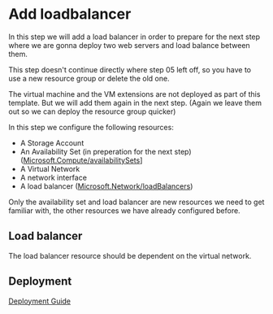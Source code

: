 # Add loadbalancer
In this step we will add a load balancer in order to prepare for the next step where we are gonna deploy two web servers and load balance between them. 

This step doesn't continue directly where step 05 left off, so you have to use a new resource group or delete the old one. 

The virtual machine and the VM extensions are not deployed as part of this template. But we will add them again in the next step. (Again we leave them out so we can deploy the resource group quicker)

In this step we configure the following resources:
- A Storage Account
- An Availability Set (in preperation for the next step) ([Microsoft.Compute/availabilitySets](https://github.com/Azure/azure-resource-manager-schemas/blob/master/schemas/2015-08-01/Microsoft.Compute.json#L7-L33)]
- A Virtual Network
- A network interface
- A load balancer ([Microsoft.Network/loadBalancers](https://github.com/Azure/azure-resource-manager-schemas/blob/master/schemas/2015-08-01/Microsoft.Network.json#L500-L556))

Only the availability set and load balancer are new resources we need to get familiar with, the other resources we have already configured before. 

## Load balancer
The load balancer resource should be dependent on the virtual network. 

## Deployment
[Deployment Guide](../docs/deployment.md)